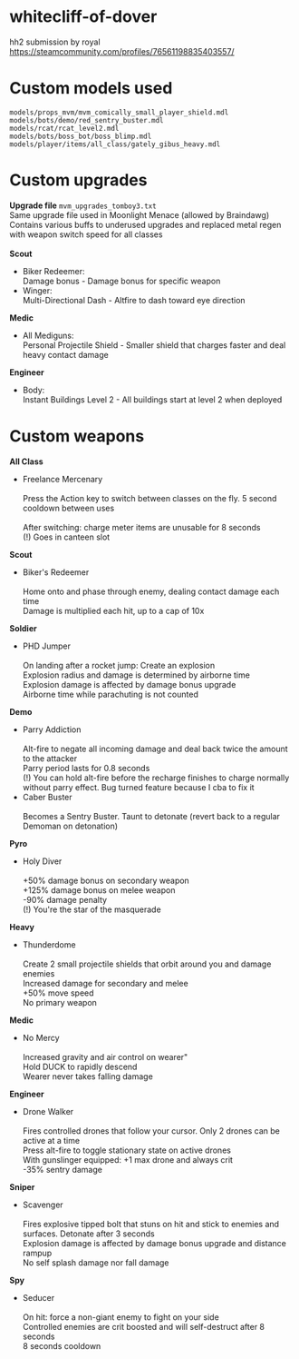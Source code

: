 # whitecliff-of-dover
hh2 submission by royal https://steamcommunity.com/profiles/76561198835403557/

<h1>Custom models used</h1>
<pre><code>models/props_mvm/mvm_comically_small_player_shield.mdl
models/bots/demo/red_sentry_buster.mdl
models/rcat/rcat_level2.mdl
models/bots/boss_bot/boss_blimp.mdl
models/player/items/all_class/gately_gibus_heavy.mdl
</code></pre>

<h1>Custom upgrades</h1>
<b>Upgrade file</b>
<code>mvm_upgrades_tomboy3.txt</code>
<br>Same upgrade file used in Moonlight Menace (allowed by Braindawg)
<br>Contains various buffs to underused upgrades and replaced metal regen with weapon switch speed for all classes
<br><br>
<b>Scout</b>
<ul>
  <li>Biker Redeemer:
  <br>Damage bonus - Damage bonus for specific weapon</li>
   <li>Winger:
  <br>Multi-Directional Dash - Altfire to dash toward eye direction</li>
</ul>
<b>Medic</b>
<ul>
  <li>All Mediguns:
  <br>Personal Projectile Shield - Smaller shield that charges faster and deal heavy contact damage</li>
</ul>
<b>Engineer</b>
<ul>
  <li>Body:
  <br>Instant Buildings Level 2 - All buildings start at level 2 when deployed</li>
</ul>

<h1>Custom weapons</h1>
<b>All Class</b>
<ul>
  <li>Freelance Mercenary
  <br><br>Press the Action key to switch between classes on the fly. 5 second cooldown between uses
  <br><br>After switching: charge meter items are unusable for 8 seconds
  <br>(!) Goes in canteen slot
  </li>
</ul>
<b>Scout</b>
<ul>
  <li>Biker's Redeemer
  <br><br>Home onto and phase through enemy, dealing contact damage each time
  <br>Damage is multiplied each hit, up to a cap of 10x
  </li>
</ul>
<b>Soldier</b>
<ul>
  <li>PHD Jumper
  <br><br>On landing after a rocket jump: Create an explosion
	<br>Explosion radius and damage is determined by airborne time
  <br>Explosion damage is affected by damage bonus upgrade
	<br>Airborne time while parachuting is not counted
  </li>
</ul>
<b>Demo</b>
<ul>
  <li>Parry Addiction
  <br><br>Alt-fire to negate all incoming damage and deal back twice the amount to the attacker
	<br>Parry period lasts for 0.8 seconds
  <br>(!) You can hold alt-fire before the recharge finishes to charge normally without parry effect. Bug turned feature because I cba to fix it
  </li>
  <li>Caber Buster
  <br><br>Becomes a Sentry Buster. Taunt to detonate (revert back to a regular Demoman on detonation)
  </li>
</ul>
<b>Pyro</b>
<ul>
  <li>Holy Diver
  <br><br>+50% damage bonus on secondary weapon
	<br>+125% damage bonus on melee weapon
  <br>-90% damage penalty
  <br>(!) You're the star of the masquerade
  </li>
</ul>
<b>Heavy</b>
<ul>
  <li>Thunderdome
  <br><br>Create 2 small projectile shields that orbit around you and damage enemies
	<br>Increased damage for secondary and melee
	<br>+50% move speed
	<br>No primary weapon
  </li>
</ul>
<b>Medic</b>
<ul>
  <li>No Mercy
  <br><br>Increased gravity and air control on wearer"
	<br>Hold DUCK to rapidly descend
	<br>Wearer never takes falling damage
  </li>
</ul>
<b>Engineer</b>
<ul>
  <li>Drone Walker
  <br><br>Fires controlled drones that follow your cursor. Only 2 drones can be active at a time
	<br>Press alt-fire to toggle stationary state on active drones
	<br>With gunslinger equipped: +1 max drone and always crit
  <br>-35% sentry damage
  </li>
</ul>
<b>Sniper</b>
<ul>
  <li>Scavenger
  <br><br>Fires explosive tipped bolt that stuns on hit and stick to enemies and surfaces. Detonate after 3 seconds
	<br>Explosion damage is affected by damage bonus upgrade and distance rampup
  <br>No self splash damage nor fall damage
  </li>
</ul>
<b>Spy</b>
<ul>
  <li>Seducer
  <br><br>On hit: force a non-giant enemy to fight on your side
  <br>Controlled enemies are crit boosted and will self-destruct after 8 seconds
	<br>8 seconds cooldown
  </li>
</ul>
